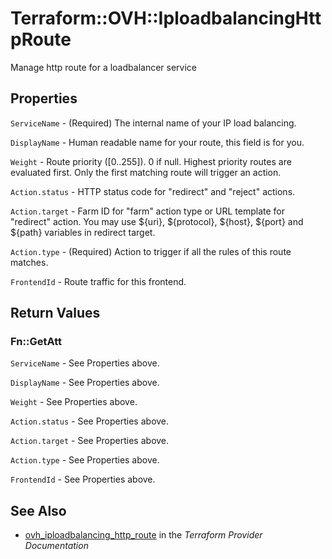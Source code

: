 # Terraform::OVH::IploadbalancingHttpRoute

Manage http route for a loadbalancer service

## Properties

`ServiceName` - (Required) The internal name of your IP load balancing.

`DisplayName` - Human readable name for your route, this field is for you.

`Weight` - Route priority ([0..255]). 0 if null. Highest priority routes are evaluated first. Only the first matching route will trigger an action.

`Action.status` - HTTP status code for "redirect" and "reject" actions.

`Action.target` - Farm ID for "farm" action type or URL template for "redirect" action. You may use ${uri}, ${protocol}, ${host}, ${port} and ${path} variables in redirect target.

`Action.type` - (Required) Action to trigger if all the rules of this route matches.

`FrontendId` - Route traffic for this frontend.


## Return Values

### Fn::GetAtt

`ServiceName` - See Properties above.

`DisplayName` - See Properties above.

`Weight` - See Properties above.

`Action.status` - See Properties above.

`Action.target` - See Properties above.

`Action.type` - See Properties above.

`FrontendId` - See Properties above.

## See Also

* [ovh_iploadbalancing_http_route](https://www.terraform.io/docs/providers/ovh/r/iploadbalancing_http_route.html) in the _Terraform Provider Documentation_